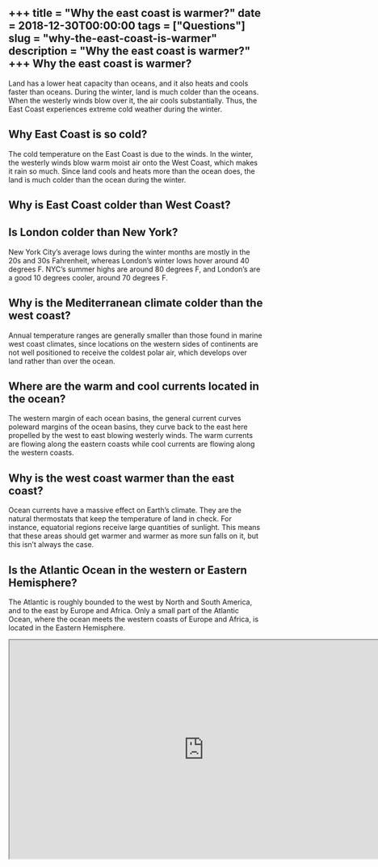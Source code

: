 +++
title = "Why the east coast is warmer?"
date = 2018-12-30T00:00:00
tags = ["Questions"]
slug = "why-the-east-coast-is-warmer"
description = "Why the east coast is warmer?"
+++
Why the east coast is warmer?
-----------------------------

Land has a lower heat capacity than oceans, and it also heats and cools faster than oceans. During the winter, land is much colder than the oceans. When the westerly winds blow over it, the air cools substantially. Thus, the East Coast experiences extreme cold weather during the winter.

Why East Coast is so cold?
--------------------------

The cold temperature on the East Coast is due to the winds. In the winter, the westerly winds blow warm moist air onto the West Coast, which makes it rain so much. Since land cools and heats more than the ocean does, the land is much colder than the ocean during the winter.

Why is East Coast colder than West Coast?
-----------------------------------------

Is London colder than New York?
-------------------------------

New York City’s average lows during the winter months are mostly in the 20s and 30s Fahrenheit, whereas London’s winter lows hover around 40 degrees F. NYC’s summer highs are around 80 degrees F, and London’s are a good 10 degrees cooler, around 70 degrees F.

Why is the Mediterranean climate colder than the west coast?
------------------------------------------------------------

Annual temperature ranges are generally smaller than those found in marine west coast climates, since locations on the western sides of continents are not well positioned to receive the coldest polar air, which develops over land rather than over the ocean.

Where are the warm and cool currents located in the ocean?
----------------------------------------------------------

The western margin of each ocean basins, the general current curves poleward margins of the ocean basins, they curve back to the east here propelled by the west to east blowing westerly winds. The warm currents are flowing along the eastern coasts while cool currents are flowing along the western coasts.

Why is the west coast warmer than the east coast?
-------------------------------------------------

Ocean currents have a massive effect on Earth’s climate. They are the natural thermostats that keep the temperature of land in check. For instance, equatorial regions receive large quantities of sunlight. This means that these areas should get warmer and warmer as more sun falls on it, but this isn’t always the case.

Is the Atlantic Ocean in the western or Eastern Hemisphere?
-----------------------------------------------------------

The Atlantic is roughly bounded to the west by North and South America, and to the east by Europe and Africa. Only a small part of the Atlantic Ocean, where the ocean meets the western coasts of Europe and Africa, is located in the Eastern Hemisphere.

<iframe allow="accelerometer; autoplay; clipboard-write; encrypted-media; gyroscope; picture-in-picture" allowfullscreen="" class="__youtube_prefs__  epyt-is-override  no-lazyload" data-no-lazy="1" data-origheight="433" data-origwidth="770" data-skipgform_ajax_framebjll="" height="433" id="_ytid_29635" loading="lazy" src="https://www.youtube.com/embed/1iJFGIQcOQg?enablejsapi=1&autoplay=0&cc_load_policy=0&cc_lang_pref=&iv_load_policy=1&loop=0&modestbranding=0&rel=1&fs=1&playsinline=0&autohide=2&theme=dark&color=red&controls=1&" title="YouTube player" width="770"></iframe>